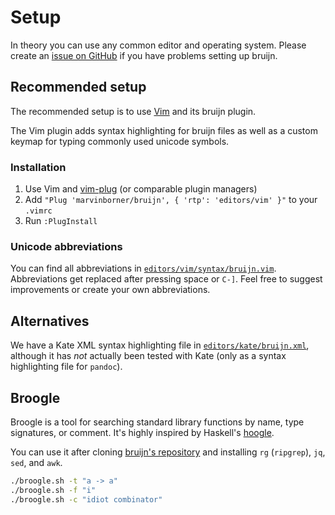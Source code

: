 # Setup

In theory you can use any common editor and operating system. Please
create an [issue on
GitHub](https://github.com/marvinborner/bruijn/issues/new) if you have
problems setting up bruijn.

## Recommended setup

The recommended setup is to use [Vim](https://www.vim.org/) and its
bruijn plugin.

The Vim plugin adds syntax highlighting for bruijn files as well as a
custom keymap for typing commonly used unicode symbols.

### Installation

1.  Use Vim and [vim-plug](https://github.com/junegunn/vim-plug) (or
    comparable plugin managers)
2.  Add `"Plug 'marvinborner/bruijn', { 'rtp': 'editors/vim' }"` to your
    `.vimrc`
3.  Run `:PlugInstall`

### Unicode abbreviations

You can find all abbreviations in
[`editors/vim/syntax/bruijn.vim`](https://github.com/marvinborner/bruijn/blob/main/editors/vim/syntax/bruijn.vim).
Abbreviations get replaced after pressing space or `C-]`. Feel free to
suggest improvements or create your own abbreviations.

## Alternatives

We have a Kate XML syntax highlighting file in
[`editors/kate/bruijn.xml`](https://github.com/marvinborner/bruijn/blob/main/editors/kate/bruijn.xml),
although it has *not* actually been tested with Kate (only as a syntax
highlighting file for `pandoc`).

## Broogle

Broogle is a tool for searching standard library functions by name, type
signatures, or comment. It's highly inspired by Haskell's
[hoogle](https://hoogle.haskell.org/).

You can use it after cloning [bruijn's
repository](https://github.com/marvinborner/bruijn) and installing `rg`
(`ripgrep`), `jq`, `sed`, and `awk`.

``` bash
./broogle.sh -t "a -> a"
./broogle.sh -f "i"
./broogle.sh -c "idiot combinator"
```

